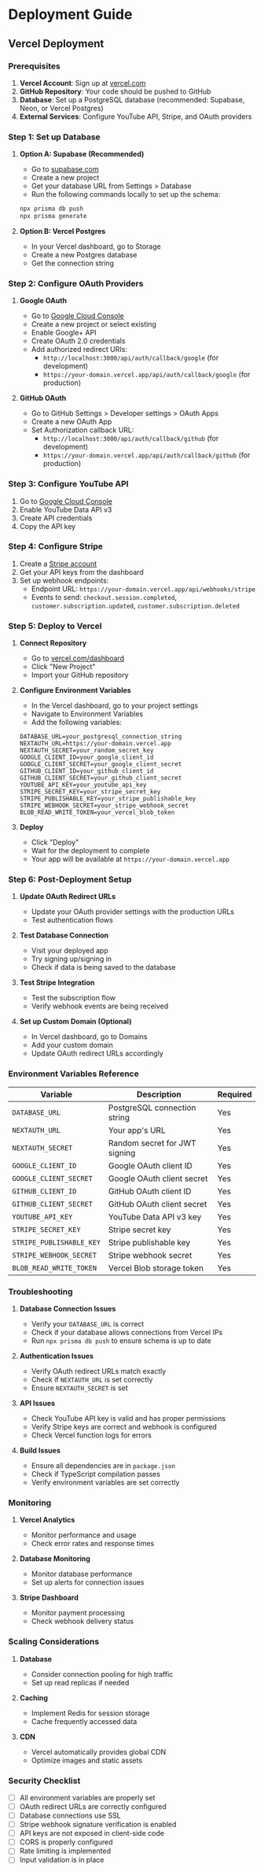 # Deployment Guide

## Vercel Deployment

### Prerequisites

1. **Vercel Account**: Sign up at [vercel.com](https://vercel.com)
2. **GitHub Repository**: Your code should be pushed to GitHub
3. **Database**: Set up a PostgreSQL database (recommended: Supabase, Neon, or Vercel Postgres)
4. **External Services**: Configure YouTube API, Stripe, and OAuth providers

### Step 1: Set up Database

1. **Option A: Supabase (Recommended)**
   - Go to [supabase.com](https://supabase.com)
   - Create a new project
   - Get your database URL from Settings > Database
   - Run the following commands locally to set up the schema:
   ```bash
   npx prisma db push
   npx prisma generate
   ```

2. **Option B: Vercel Postgres**
   - In your Vercel dashboard, go to Storage
   - Create a new Postgres database
   - Get the connection string

### Step 2: Configure OAuth Providers

1. **Google OAuth**
   - Go to [Google Cloud Console](https://console.cloud.google.com)
   - Create a new project or select existing
   - Enable Google+ API
   - Create OAuth 2.0 credentials
   - Add authorized redirect URIs:
     - `http://localhost:3000/api/auth/callback/google` (for development)
     - `https://your-domain.vercel.app/api/auth/callback/google` (for production)

2. **GitHub OAuth**
   - Go to GitHub Settings > Developer settings > OAuth Apps
   - Create a new OAuth App
   - Set Authorization callback URL:
     - `http://localhost:3000/api/auth/callback/github` (for development)
     - `https://your-domain.vercel.app/api/auth/callback/github` (for production)

### Step 3: Configure YouTube API

1. Go to [Google Cloud Console](https://console.cloud.google.com)
2. Enable YouTube Data API v3
3. Create API credentials
4. Copy the API key

### Step 4: Configure Stripe

1. Create a [Stripe account](https://stripe.com)
2. Get your API keys from the dashboard
3. Set up webhook endpoints:
   - Endpoint URL: `https://your-domain.vercel.app/api/webhooks/stripe`
   - Events to send: `checkout.session.completed`, `customer.subscription.updated`, `customer.subscription.deleted`

### Step 5: Deploy to Vercel

1. **Connect Repository**
   - Go to [vercel.com/dashboard](https://vercel.com/dashboard)
   - Click "New Project"
   - Import your GitHub repository

2. **Configure Environment Variables**
   - In the Vercel dashboard, go to your project settings
   - Navigate to Environment Variables
   - Add the following variables:

   ```env
   DATABASE_URL=your_postgresql_connection_string
   NEXTAUTH_URL=https://your-domain.vercel.app
   NEXTAUTH_SECRET=your_random_secret_key
   GOOGLE_CLIENT_ID=your_google_client_id
   GOOGLE_CLIENT_SECRET=your_google_client_secret
   GITHUB_CLIENT_ID=your_github_client_id
   GITHUB_CLIENT_SECRET=your_github_client_secret
   YOUTUBE_API_KEY=your_youtube_api_key
   STRIPE_SECRET_KEY=your_stripe_secret_key
   STRIPE_PUBLISHABLE_KEY=your_stripe_publishable_key
   STRIPE_WEBHOOK_SECRET=your_stripe_webhook_secret
   BLOB_READ_WRITE_TOKEN=your_vercel_blob_token
   ```

3. **Deploy**
   - Click "Deploy"
   - Wait for the deployment to complete
   - Your app will be available at `https://your-domain.vercel.app`

### Step 6: Post-Deployment Setup

1. **Update OAuth Redirect URLs**
   - Update your OAuth provider settings with the production URLs
   - Test authentication flows

2. **Test Database Connection**
   - Visit your deployed app
   - Try signing up/signing in
   - Check if data is being saved to the database

3. **Test Stripe Integration**
   - Test the subscription flow
   - Verify webhook events are being received

4. **Set up Custom Domain (Optional)**
   - In Vercel dashboard, go to Domains
   - Add your custom domain
   - Update OAuth redirect URLs accordingly

### Environment Variables Reference

| Variable | Description | Required |
|----------|-------------|----------|
| `DATABASE_URL` | PostgreSQL connection string | Yes |
| `NEXTAUTH_URL` | Your app's URL | Yes |
| `NEXTAUTH_SECRET` | Random secret for JWT signing | Yes |
| `GOOGLE_CLIENT_ID` | Google OAuth client ID | Yes |
| `GOOGLE_CLIENT_SECRET` | Google OAuth client secret | Yes |
| `GITHUB_CLIENT_ID` | GitHub OAuth client ID | Yes |
| `GITHUB_CLIENT_SECRET` | GitHub OAuth client secret | Yes |
| `YOUTUBE_API_KEY` | YouTube Data API v3 key | Yes |
| `STRIPE_SECRET_KEY` | Stripe secret key | Yes |
| `STRIPE_PUBLISHABLE_KEY` | Stripe publishable key | Yes |
| `STRIPE_WEBHOOK_SECRET` | Stripe webhook secret | Yes |
| `BLOB_READ_WRITE_TOKEN` | Vercel Blob storage token | Yes |

### Troubleshooting

1. **Database Connection Issues**
   - Verify your `DATABASE_URL` is correct
   - Check if your database allows connections from Vercel IPs
   - Run `npx prisma db push` to ensure schema is up to date

2. **Authentication Issues**
   - Verify OAuth redirect URLs match exactly
   - Check if `NEXTAUTH_URL` is set correctly
   - Ensure `NEXTAUTH_SECRET` is set

3. **API Issues**
   - Check YouTube API key is valid and has proper permissions
   - Verify Stripe keys are correct and webhook is configured
   - Check Vercel function logs for errors

4. **Build Issues**
   - Ensure all dependencies are in `package.json`
   - Check if TypeScript compilation passes
   - Verify environment variables are set correctly

### Monitoring

1. **Vercel Analytics**
   - Monitor performance and usage
   - Check error rates and response times

2. **Database Monitoring**
   - Monitor database performance
   - Set up alerts for connection issues

3. **Stripe Dashboard**
   - Monitor payment processing
   - Check webhook delivery status

### Scaling Considerations

1. **Database**
   - Consider connection pooling for high traffic
   - Set up read replicas if needed

2. **Caching**
   - Implement Redis for session storage
   - Cache frequently accessed data

3. **CDN**
   - Vercel automatically provides global CDN
   - Optimize images and static assets

### Security Checklist

- [ ] All environment variables are properly set
- [ ] OAuth redirect URLs are correctly configured
- [ ] Database connections use SSL
- [ ] Stripe webhook signature verification is enabled
- [ ] API keys are not exposed in client-side code
- [ ] CORS is properly configured
- [ ] Rate limiting is implemented
- [ ] Input validation is in place
